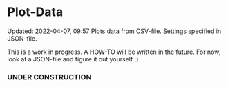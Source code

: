 # Plot-Data
Updated: 2022-04-07, 09:57
Plots data from CSV-file.
Settings specified in JSON-file.

This is a work in progress. A HOW-TO will be written in the future. For now, look at a JSON-file and figure it out yourself ;)

### UNDER CONSTRUCTION ###
